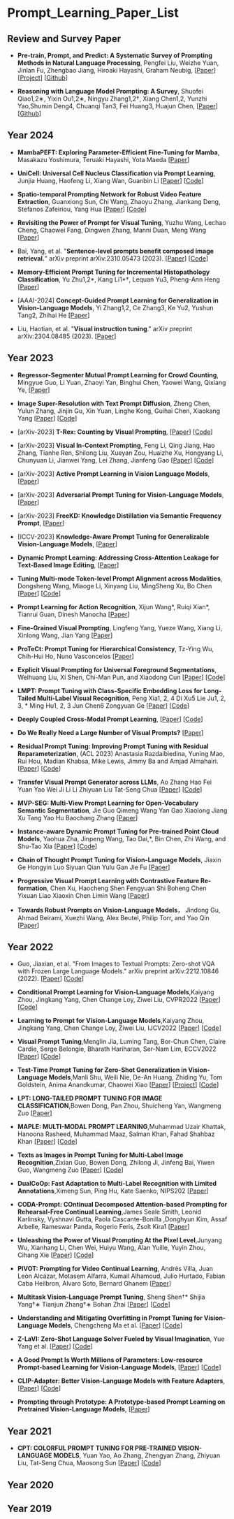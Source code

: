 
# Prompt_Learning_Paper_List 



## Review and Survey Paper 
* **Pre-train, Prompt, and Predict: A Systematic Survey of Prompting Methods in Natural Language Processing**, Pengfei Liu, Weizhe Yuan, Jinlan Fu, Zhengbao Jiang, Hiroaki Hayashi, Graham Neubig, 
[[Paper](https://arxiv.org/abs/2107.13586)]
[[Project](http://pretrain.nlpedia.ai/)]
[[Github](https://github.com/pfliu-nlp/NLPedia-Pretrain)]

* **Reasoning with Language Model Prompting: A Survey**, Shuofei Qiao1,2∗, Yixin Ou1,2∗, Ningyu Zhang1,2†, Xiang Chen1,2, Yunzhi Yao,Shumin Deng4, Chuanqi Tan3, Fei Huang3, Huajun Chen, 
[[Paper](https://arxiv.org/pdf/2212.09597.pdf)]
[[Github](https://github.com/zjunlp/Prompt4ReasoningPapers)]







## Year 2024 


* **MambaPEFT: Exploring Parameter-Efficient Fine-Tuning for Mamba**,
  Masakazu Yoshimura, Teruaki Hayashi, Yota Maeda
  [[Paper](https://arxiv.org/abs/2411.03855)] 

* **UniCell: Universal Cell Nucleus Classification via Prompt Learning**, Junjia Huang, Haofeng Li, Xiang Wan, Guanbin Li
  [[Paper](https://arxiv.org/abs/2402.12938)]
  [[Code](https://github.com/lhaof/UniCell)] 

* **Spatio-temporal Prompting Network for Robust Video Feature Extraction**, Guanxiong Sun, Chi Wang, Zhaoyu Zhang, Jiankang Deng, Stefanos Zafeiriou, Yang Hua
  [[Paper](https://arxiv.org/abs/2402.02574)]
  [[Code](https://github.com/guanxiongsun/vfe.pytorch)] 

* **Revisiting the Power of Prompt for Visual Tuning**, Yuzhu Wang, Lechao Cheng, Chaowei Fang, Dingwen Zhang, Manni Duan, Meng Wang
  [[Paper](https://arxiv.org/abs/2402.02382)] 

* Bai, Yang, et al. "**Sentence-level prompts benefit composed image retrieval.**" arXiv preprint arXiv:2310.05473 (2023).
  [[Paper](https://arxiv.org/abs/2310.05473)]
  [[Code](https://github.com/chunmeifeng/SPRC)] 

* **Memory-Efficient Prompt Tuning for Incremental Histopathology Classification**, Yu Zhu1,2*, Kang Li1*†, Lequan Yu3, Pheng-Ann Heng
  [[Paper](https://arxiv.org/pdf/2401.11674.pdf)]
  
* [AAAI-2024] **Concept-Guided Prompt Learning for Generalization in Vision-Language Models**, Yi Zhang1,2, Ce Zhang3, Ke Yu2, Yushun Tang2, Zhihai He
  [[Paper](https://arxiv.org/pdf/2401.07457.pdf)]

* Liu, Haotian, et al. "**Visual instruction tuning**." arXiv preprint arXiv:2304.08485 (2023).
  [[Paper](https://arxiv.org/abs/2304.08485)]






## Year 2023 


* **Regressor-Segmenter Mutual Prompt Learning for Crowd Counting**, Mingyue Guo, Li Yuan, Zhaoyi Yan, Binghui Chen, Yaowei Wang, Qixiang Ye, 
  [[Paper](https://arxiv.org/pdf/2312.01711.pdf)] 

* **Image Super-Resolution with Text Prompt Diffusion**, Zheng Chen, Yulun Zhang, Jinjin Gu, Xin Yuan, Linghe Kong, Guihai Chen, Xiaokang Yang
[[Paper](https://arxiv.org/pdf/2311.14282.pdf)] 
[[Code](https://github.com/zhengchen1999/PromptSR)] 

* [arXiv-2023] **T-Rex: Counting by Visual Prompting**, [[Paper](https://arxiv.org/pdf/2311.13596.pdf)] [[Code](https://trex-counting.github.io/)] 

* [arXiv-2023] **Visual In-Context Prompting**, Feng Li, Qing Jiang, Hao Zhang, Tianhe Ren, Shilong Liu, Xueyan Zou, Huaizhe Xu, Hongyang Li, Chunyuan Li, Jianwei Yang, Lei Zhang, Jianfeng Gao 
[[Paper](https://arxiv.org/pdf/2311.13601.pdf)]
[[Code](https://github.com/UX-Decoder/DINOv)] 

* [arXiv-2023] **Active Prompt Learning in Vision Language Models**, [[Paper](https://arxiv.org/pdf/2311.11178.pdf)] 

* [arXiv-2023] **Adversarial Prompt Tuning for Vision-Language Models**, [[Paper](https://arxiv.org/pdf/2311.11208.pdf)]

* [arXiv-2023] **FreeKD: Knowledge Distillation via Semantic Frequency Prompt**, [[Paper](https://arxiv.org/pdf/2311.12079.pdf)]


* [ICCV-2023] **Knowledge-Aware Prompt Tuning for Generalizable Vision-Language Models**, [[Paper](https://openaccess.thecvf.com/content/ICCV2023/papers/Kan_Knowledge-Aware_Prompt_Tuning_for_Generalizable_Vision-Language_Models_ICCV_2023_paper.pdf)]

* **Dynamic Prompt Learning: Addressing Cross-Attention Leakage for Text-Based Image Editing**, [[Paper](https://arxiv.org/pdf/2309.15664.pdf)]

* **Tuning Multi-mode Token-level Prompt Alignment across Modalities**, Dongsheng Wang, Miaoge Li, Xinyang Liu, MingSheng Xu, Bo Chen 
[[Paper](https://arxiv.org/pdf/2309.13847.pdf)]
[[Code](https://github.com/wds2014/ALIGN)]

* **Prompt Learning for Action Recognition**, Xijun Wang*, Ruiqi Xian*, Tianrui Guan, Dinesh Manocha
[[Paper](https://arxiv.org/pdf/2305.12437.pdf)]  

* **Fine-Grained Visual Prompting**, Lingfeng Yang, Yueze Wang, Xiang Li, Xinlong Wang, Jian Yang
[[Paper](https://arxiv.org/pdf/2306.04356.pdf)] 

* **ProTeCt: Prompt Tuning for Hierarchical Consistency**, Tz-Ying Wu, Chih-Hui Ho, Nuno Vasconcelos 
[[Paper](https://arxiv.org/abs/2306.02240)]

* **Explicit Visual Prompting for Universal Foreground Segmentations**, Weihuang Liu, Xi Shen, Chi-Man Pun, and Xiaodong Cun 
[[Paper](https://arxiv.org/pdf/2305.18476.pdf)] 
[[Code](https://github.com/NiFangBaAGe/Explicit-Visual-Prompt)] 

* **LMPT: Prompt Tuning with Class-Specific Embedding Loss for Long-Tailed Multi-Label Visual Recognition**, Peng Xia1, 2, 4 Di Xu5 Lie Ju1, 2, 3, * Ming Hu1, 2, 3 Jun Chen6 Zongyuan Ge 
[[Paper](https://arxiv.org/pdf/2305.04536.pdf)] 
[[Code](https://github.com/richard-peng-xia/LMPT)]

* **Deeply Coupled Cross-Modal Prompt Learning**, 
[[Paper](https://arxiv.org/pdf/2305.17903.pdf)] 
[[Code](https://github.com/GingL/CMPA)]

* **Do We Really Need a Large Number of Visual Prompts?** 
[[Paper](https://arxiv.org/pdf/2305.17223.pdf)]

* **Residual Prompt Tuning: Improving Prompt Tuning with Residual Reparameterization**, (ACL 2023) Anastasia Razdaibiedina, Yuning Mao, Rui Hou, Madian Khabsa, Mike Lewis, Jimmy Ba and Amjad Almahairi. 
[[Paper](https://arxiv.org/pdf/2305.03937.pdf)] 
[[Code](https://github.com/arazd/ResidualPrompts)] 

* **Transfer Visual Prompt Generator across LLMs**, Ao Zhang Hao Fei Yuan Yao Wei Ji Li Li Zhiyuan Liu Tat-Seng Chua
[[Paper](https://arxiv.org/pdf/2305.01278.pdf)] 
[[Code](https://vpgtrans.github.io/)]

* **MVP-SEG: Multi-View Prompt Learning for Open-Vocabulary Semantic Segmentation**, Jie Guo Qimeng Wang Yan Gao Xiaolong Jiang Xu Tang Yao Hu Baochang Zhang 
[[Paper](https://arxiv.org/pdf/2304.06957.pdf)]

* **Instance-aware Dynamic Prompt Tuning for Pre-trained Point Cloud Models**, Yaohua Zha, Jinpeng Wang, Tao Dai,*, Bin Chen, Zhi Wang, and Shu-Tao Xia 
[[Paper](https://arxiv.org/pdf/2304.07221.pdf)] 
[[Code](https://github.com/zyh16143998882/IDPT)]

* **Chain of Thought Prompt Tuning for Vision-Language Models**, Jiaxin Ge Hongyin Luo Siyuan Qian Yulu Gan Jie Fu 
[[Paper](https://arxiv.org/pdf/2304.07919.pdf)]

* **Progressive Visual Prompt Learning with Contrastive Feature Re-formation**, Chen Xu, Haocheng Shen Fengyuan Shi Boheng Chen Yixuan Liao Xiaoxin Chen Limin Wang 
[[Paper](https://arxiv.org/pdf/2304.08386.pdf)]

* **Towards Robust Prompts on Vision-Language Models**， Jindong Gu, Ahmad Beirami, Xuezhi Wang, Alex Beutel, Philip Torr, and Yao Qin 
[[Paper](https://arxiv.org/pdf/2304.08479.pdf)] 


## Year 2022 

* Guo, Jiaxian, et al. "From Images to Textual Prompts: Zero-shot VQA with Frozen Large Language Models." arXiv preprint arXiv:2212.10846 (2022). 
[[Paper](https://arxiv.org/pdf/2212.10846.pdf)] 
[[Code](https://github.com/salesforce/LAVIS/tree/main/projects/img2prompt-vqa)]

* **Conditional Prompt Learning for Vision-Language Models**,Kaiyang Zhou, Jingkang Yang, Chen Change Loy, Ziwei Liu, CVPR2022
[[Paper](https://arxiv.org/pdf/2203.05557.pdf)] 
[[Code](https://github.com/KaiyangZhou/CoOp)]

* **Learning to Prompt for Vision-Language Models**,Kaiyang Zhou, Jingkang Yang, Chen Change Loy, Ziwei Liu, IJCV2022
[[Paper](https://arxiv.org/pdf/2109.01134.pdf)] 
[[Code](https://github.com/KaiyangZhou/CoOp)]


* **Visual Prompt Tuning**,Menglin Jia, Luming Tang, Bor-Chun Chen, Claire Cardie, Serge Belongie, Bharath Hariharan, Ser-Nam Lim, ECCV2022
[[Paper](https://arxiv.org/abs/2203.12119)] 
[[Code](https://github.com/kmnp/vpt)]

* **Test-Time Prompt Tuning for Zero-Shot Generalization in Vision-Language Models**,Manli Shu, Weili Nie, De-An Huang, Zhiding Yu, Tom Goldstein, Anima Anandkumar, Chaowei Xiao
[[Paper](https://arxiv.org/pdf/2209.07511.pdf)] 
[[Project](https://azshue.github.io/TPT/)]
[[Code](https://github.com/azshue/TPT)]

* **LPT: LONG-TAILED PROMPT TUNING FOR IMAGE CLASSIFICATION**,Bowen Dong, Pan Zhou, Shuicheng Yan, Wangmeng Zuo
[[Paper](https://arxiv.org/pdf/2210.01033.pdf)] 

* **MAPLE: MULTI-MODAL PROMPT LEARNING**,Muhammad Uzair Khattak, Hanoona Rasheed, Muhammad Maaz, Salman Khan, Fahad Shahbaz Khan
[[Paper](https://arxiv.org/pdf/2210.03117.pdf)] 
[[Code](https://tinyurl.com/2dzs8f3w)]

* **Texts as Images in Prompt Tuning for Multi-Label Image Recognition**,Zixian Guo, Bowen Dong, Zhilong Ji, Jinfeng Bai, Yiwen Guo, Wangmeng Zuo
[[Paper](https://arxiv.org/pdf/2211.12739.pdf)] 
[[Code](https://github.com/guozix/TaI-DPT)]

* **DualCoOp: Fast Adaptation to Multi-Label Recognition with Limited Annotations**,Ximeng Sun, Ping Hu, Kate Saenko, NIPS202
[[Paper](https://arxiv.org/pdf/2206.09541.pdf)] 

* **CODA-Prompt: COntinual Decomposed Attention-based Prompting for Rehearsal-Free Continual Learning**,James Seale Smith, Leonid Karlinsky, Vyshnavi Gutta, Paola Cascante-Bonilla ,Donghyun Kim, Assaf Arbelle, Rameswar Panda, Rogerio Feris, Zsolt Kira1
[[Paper](https://arxiv.org/pdf/2211.11720.pdf)] 

* **Unleashing the Power of Visual Prompting At the Pixel Level**,Junyang Wu, Xianhang Li, Chen Wei, Huiyu Wang, Alan Yuille, Yuyin Zhou, Cihang Xie
[[Paper](https://arxiv.org/pdf/2211.13218.pdf)] 
[[Code](https://github.com/UCSC-VLAA/EVP)]

* **PIVOT: Prompting for Video Continual Learning**, Andrés Villa, Juan León Alcázar, Motasem Alfarra, Kumail Alhamoud, Julio Hurtado, Fabian Caba Heilbron, Alvaro Soto, Bernard Ghanem 
[[Paper](https://arxiv.org/pdf/2212.04842.pdf)] 

* **Multitask Vision-Language Prompt Tuning**, Sheng Shen†* Shijia Yang†∗ Tianjun Zhang†∗ Bohan Zhai 
[[Paper](https://arxiv.org/pdf/2211.11720.pdf)]
[[Code](https://github.com/sIncerass/MVLPT)]


* **Understanding and Mitigating Overfitting in Prompt Tuning for Vision-Language Models**, Chengcheng Ma et al. 
[[Paper](https://arxiv.org/pdf/2211.02219.pdf)] 
[[Code](https://tinyurl.com/mpe64f89)]

* **Z-LaVI: Zero-Shot Language Solver Fueled by Visual Imagination**, Yue Yang et al. 
[[Paper](https://arxiv.org/pdf/2210.12261.pdf)]
[[Code](https://github.com/YueYANG1996/Z-LaVI)]


* **A Good Prompt Is Worth Millions of Parameters: Low-resource Prompt-based Learning for Vision-Language Models**, 
[[Paper](https://arxiv.org/abs/2110.08484)] 
[[Code](https://github.com/woojeongjin/FewVLM)] 


* **CLIP-Adapter: Better Vision-Language Models with Feature Adapters**, 
[[Paper](https://arxiv.org/pdf/2110.04544.pdf)]
[[Code](https://github.com/gaopengcuhk/CLIP-Adapter)]


* **Prompting through Prototype: A Prototype-based Prompt Learning on Pretrained Vision-Language Models**, 
[[Paper](https://arxiv.org/pdf/2210.10841.pdf)]



## Year 2021 

* **CPT: COLORFUL PROMPT TUNING FOR PRE-TRAINED VISION-LANGUAGE MODELS**, Yuan Yao, Ao Zhang, Zhengyan Zhang, Zhiyuan Liu, Tat-Seng Chua, Maosong Sun
[[Paper](https://arxiv.org/pdf/2109.11797.pdf)]
[[Code](https://github.com/thunlp/CPT)]


## Year 2020 




## Year 2019 



